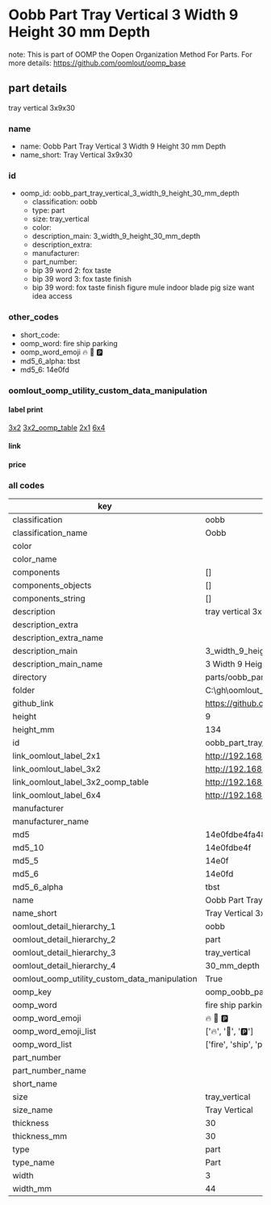 # Oobb Part Tray Vertical 3 Width 9 Height 30 mm Depth  

note: This is part of OOMP the Oopen Organization Method For Parts. For more details: https://github.com/oomlout/oomp_base

##  part details
  



tray vertical 3x9x30



### name
* name: Oobb Part Tray Vertical 3 Width 9 Height 30 mm Depth
* name_short: Tray Vertical 3x9x30 
### id
* oomp_id: oobb_part_tray_vertical_3_width_9_height_30_mm_depth
  * classification: oobb
  * type: part
  * size: tray_vertical
  * color: 
  * description_main: 3_width_9_height_30_mm_depth
  * description_extra: 
  * manufacturer: 
  * part_number: 
  * bip 39 word 2: fox taste
  * bip 39 word 3: fox taste finish
  * bip 39 word: fox taste finish figure mule indoor blade pig size want idea access

### other_codes
* short_code: 
* oomp_word: fire ship parking
* oomp_word_emoji :fire: :ship: :parking:
* md5_6_alpha: tbst
* md5_6: 14e0fd






### oomlout_oomp_utility_custom_data_manipulation
#### label print
[3x2](http://192.168.1.245:1112/?label=oomp%20tbst)
[3x2_oomp_table](http://192.168.1.108:1112/?label=oomp%20tbst)
[2x1](http://192.168.1.242:1112/?label=oomp%20tbst)
[6x4](http://192.168.1.55:1112/?label=oomp%20tbst)    

#### link

                              

#### price







### all codes 
| key | value |  
| --- | --- |  
| classification | oobb |  
| classification_name | Oobb |  
| color |  |  
| color_name |  |  
| components | [] |  
| components_objects | [] |  
| components_string | [] |  
| description | tray vertical 3x9x30 |  
| description_extra |  |  
| description_extra_name |  |  
| description_main | 3_width_9_height_30_mm_depth |  
| description_main_name | 3 Width 9 Height 30 mm Depth |  
| directory | parts/oobb_part_tray_vertical_3_width_9_height_30_mm_depth |  
| folder | C:\gh\oomlout_oobb_version_4_generated_parts\parts\oobb_part_tray_vertical_3_width_9_height_30_mm_depth |  
| github_link | https://github.com/oomlout/oomlout_oomp_part_src/tree/main/parts/oobb_part_tray_vertical_3_width_9_height_30_mm_depth |  
| height | 9 |  
| height_mm | 134 |  
| id | oobb_part_tray_vertical_3_width_9_height_30_mm_depth |  
| link_oomlout_label_2x1 | http://192.168.1.242:1112/?label=oomp%20tbst |  
| link_oomlout_label_3x2 | http://192.168.1.245:1112/?label=oomp%20tbst |  
| link_oomlout_label_3x2_oomp_table | http://192.168.1.108:1112/?label=oomp%20tbst |  
| link_oomlout_label_6x4 | http://192.168.1.55:1112/?label=oomp%20tbst |  
| manufacturer |  |  
| manufacturer_name |  |  
| md5 | 14e0fdbe4fa482e1cc48a560ae378ae2 |  
| md5_10 | 14e0fdbe4f |  
| md5_5 | 14e0f |  
| md5_6 | 14e0fd |  
| md5_6_alpha | tbst |  
| name | Oobb Part Tray Vertical 3 Width 9 Height 30 mm Depth |  
| name_short | Tray Vertical 3x9x30  |  
| oomlout_detail_hierarchy_1 | oobb |  
| oomlout_detail_hierarchy_2 | part |  
| oomlout_detail_hierarchy_3 | tray_vertical |  
| oomlout_detail_hierarchy_4 | 30_mm_depth |  
| oomlout_oomp_utility_custom_data_manipulation | True |  
| oomp_key | oomp_oobb_part_tray_vertical_3_width_9_height_30_mm_depth |  
| oomp_word | fire ship parking |  
| oomp_word_emoji | :fire: :ship: :parking: |  
| oomp_word_emoji_list | [':fire:', ':ship:', ':parking:'] |  
| oomp_word_list | ['fire', 'ship', 'parking'] |  
| part_number |  |  
| part_number_name |  |  
| short_name |  |  
| size | tray_vertical |  
| size_name | Tray Vertical |  
| thickness | 30 |  
| thickness_mm | 30 |  
| type | part |  
| type_name | Part |  
| width | 3 |  
| width_mm | 44 |  
